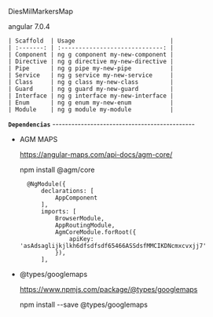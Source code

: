 DiesMilMarkersMap

angular 7.0.4

    | Scaffold  | Usage                           |
    | :-------: | :-----------------------------: |
    | Component | ng g component my-new-component |
    | Directive | ng g directive my-new-directive |
    | Pipe      | ng g pipe my-new-pipe           |
    | Service   | ng g service my-new-service     |
    | Class     | ng g class my-new-class         |
    | Guard     | ng g guard my-new-guard         |
    | Interface | ng g interface my-new-interface |
    | Enum      | ng g enum my-new-enum           |
    | Module    | ng g module my-module           |

**`Dependencias`**
    ---------------------------------------------
    
- AGM MAPS

    https://angular-maps.com/api-docs/agm-core/
    
    npm install @agm/core
    
        @NgModule({
            declarations: [
                AppComponent
            ],
            imports: [
                BrowserModule,
                AppRoutingModule,
                AgmCoreModule.forRoot({
                    apiKey: 'asAdsaglijkjlkh6dfsdfsdf65466ASSdsfMMCIKDNcmxcvxjj7'
                }),
            ],

    
- @types/googlemaps
    
    https://www.npmjs.com/package/@types/googlemaps
    
    npm install --save @types/googlemaps

